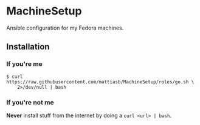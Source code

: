 # MachineSetup #

Ansible configuration for my Fedora machines.

## Installation

### If you're me

```shell
$ curl https://raw.githubusercontent.com/mattiasb/MachineSetup/roles/go.sh \
    2>/dev/null | bash
```

### If you're not me

**Never** install stuff from the internet by doing a `curl <url> | bash`.
